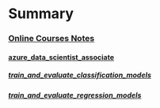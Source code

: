# Summary

### [Online Courses Notes](online_courses_notes/online_courses_notes.md)

#### [azure_data_scientist_associate](online_courses_notes/azure_data_scientist_associate.md)

##### [train_and_evaluate_classification_models](online_courses_notes/azure_data_scientist_associate/train_and_evaluate_classification_models.md)

##### [train_and_evaluate_regression_models](online_courses_notes/azure_data_scientist_associate/train_and_evaluate_regression_models.md)
